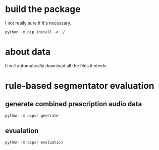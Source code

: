 # build the package

I not really sure if it's necessary.

```shell
python -m pip install -e ./
```

# about data

It will automatically download all the files it needs.

# rule-based segmentator evaluation

## generate combined prescription audio data

```shell
python -m acpsr generate
```

## evualation

```shell
python -m acpsr evaluation
```